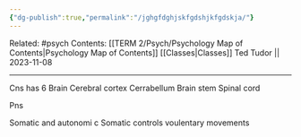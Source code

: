 ```yaml
---
{"dg-publish":true,"permalink":"/jghgfdghjskfgdshjkfgdskja/"}
---
```


Related: #psych
Contents: [[TERM 2/Psych/Psychology Map of Contents\|Psychology Map of Contents]]
[[Classes\|Classes]]
Ted Tudor || 2023-11-08
***
Cns has 6 
Brain 
Cerebral cortex 
Cerrabellum 
Brain stem 
Spinal cord

Pns

Somatic and autonomi c
Somatic controls voulentary movements 
